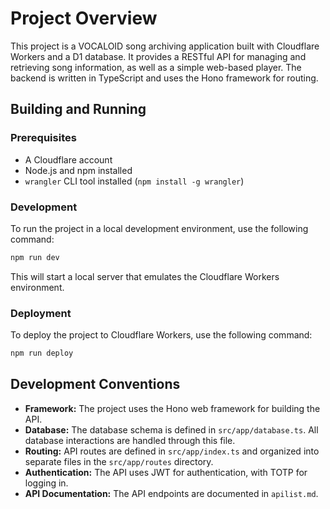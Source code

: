 # Project Overview

This project is a VOCALOID song archiving application built with Cloudflare Workers and a D1 database. It provides a RESTful API for managing and retrieving song information, as well as a simple web-based player. The backend is written in TypeScript and uses the Hono framework for routing.

## Building and Running

### Prerequisites

*   A Cloudflare account
*   Node.js and npm installed
*   `wrangler` CLI tool installed (`npm install -g wrangler`)

### Development

To run the project in a local development environment, use the following command:

```bash
npm run dev
```

This will start a local server that emulates the Cloudflare Workers environment.

### Deployment

To deploy the project to Cloudflare Workers, use the following command:

```bash
npm run deploy
```

## Development Conventions

*   **Framework:** The project uses the Hono web framework for building the API.
*   **Database:** The database schema is defined in `src/app/database.ts`. All database interactions are handled through this file.
*   **Routing:** API routes are defined in `src/app/index.ts` and organized into separate files in the `src/app/routes` directory.
*   **Authentication:** The API uses JWT for authentication, with TOTP for logging in.
*   **API Documentation:** The API endpoints are documented in `apilist.md`.
